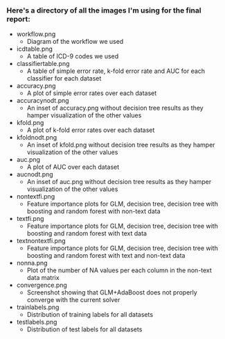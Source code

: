 ### Here's a directory of all the images I'm using for the final report: 

* workflow.png
  * Diagram of the workflow we used
* icdtable.png
  * A table of ICD-9 codes we used
* classifiertable.png
  * A table of simple error rate, k-fold error rate and AUC for each classifier for each dataset    
* accuracy.png
  * A plot of simple error rates over each dataset
* accuracynodt.png
  * An inset of accuracy.png without decision tree results as they hamper visualization of the other values    
* kfold.png
  * A plot of k-fold error rates over each dataset
* kfoldnodt.png
  * An inset of kfold.png without decision tree results as they hamper visualization of the other values  
* auc.png
  * A plot of AUC over each dataset
* aucnodt.png
  * An inset of auc.png without decision tree results as they hamper visualization of the other values   
* nontextfi.png
  * Feature importance plots for GLM, decision tree, decision tree with boosting and random forest with non-text data 
* textfi.png
  * Feature importance plots for GLM, decision tree, decision tree with boosting and random forest with text data 
* textnontextfi.png
  * Feature importance plots for GLM, decision tree, decision tree with boosting and random forest with text and non-text data 
* nonna.png
  * Plot of the number of NA values per each column in the non-text data matrix
* convergence.png
  * Screenshot showing that GLM+AdaBoost does not properly converge with the current solver
* trainlabels.png
  * Distribution of training labels for all datasets
* testlabels.png
  * Distribution of test labels for all datasets 
